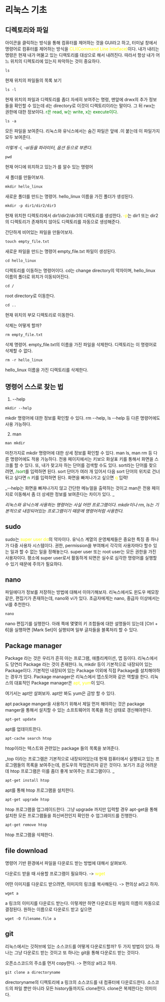 # 리눅스 기초

## 디렉토리와 파일

아이콘을 클릭하는 방식을 통해 컴퓨터를 제어하는 것을 GUI라고 하고, 터미널 창에서 명령어로 컴퓨터를 제어하는 방식을 <span style="color: yellow">CLI(Command Line Inteface)</span>이다. 내가 내리는 명령은 현재 내가 머물고 있는 디렉토리를 대상으로 해서 내려진다. 따라서 항상 내가 어느 위치의 디렉토리에 있는지 파악하는 것이 중요하다.

```
ls
```

현재 위치의 파일들의 목록 보기

```
ls -l
```

현재 위치의 파일과 디렉토리를 좀더 자세히 보여주는 명령, 맨앞에 drwx의 추가 정보들을 확인할 수 있는데 d는 directory로 이것이 디렉토리이라는 말이다. 그 뒤 rwx는 권한에 대한 정보이다. <span style="color:green">r은 read, w는 write, x는 execute이다.</span>

```
ls -a
```

모든 파일을 보여준다. 리눅스와 유닉스에서는 숨긴 파일은 앞에 .이 붙는데 이 파일가지 모두 보여준다.

_이렇게 -l, -al등을 파라미터, 옵션 등으로 부른다._

```
pwd
```

현재 어디에 위치하고 있는가 를 알수 있는 명령어

새 폴더를 만들어보자.

```
mkdir hello_linux
```

새로운 폴더를 만드는 명령어. hello_linux 이름을 가진 폴더가 생성된다.

```
mkdir -p dir1/dir2/dir3
```

현재 위치한 디렉토리에서 dir1/dir2/dir3의 디렉토리를 생성한다. <span style="color:yellow">-p</span>는 dir1 또는 dir2의 디렉토리가 존재하지 않아도 디렉토리를 자동으로 생성해준다.

간단하게 비어있는 파일을 만들어보자.

```
touch empty_file.txt
```

새로운 파일을 만드는 명령어 empty_file.txt 파일이 생성된다.

```
cd hello_linux
```

디렉토리를 이동하는 명령어이다. cd는 change directory의 약자이며, hello_linux 이름의 폴더로 위치가 이동되어진다.

```
cd /
```

root directory로 이동한다.

```
cd ..
```

현재 위치의 부모 디렉토리로 이동한다.

삭제는 어떻게 할까?

```
rm empty_file.txt
```

삭제 명령어. empty_file.txt의 이름을 가진 파일을 삭제한다. 디렉토리는 이 명령어로 삭제할 수 없다.

```
rm -r hello_linux
```

hello_linux 이름을 가진 디렉토리를 삭제한다.

## 명령어 스스로 찾는 법

1. --help

```
mkdir --help
```

mkdir 명령어에 대한 정보를 확인할 수 있다. rm --help, ls --help 등 다른 명령어에도 사용 가능하다.

2. man

```
man mkdir
```

마찬가지로 mkdir 명령어에 대한 상세 정보를 확인할 수 있다. man ls, man rm 등 다른 명령어에도 적용 가능하다. 전용 페이지에서는 키보으 화살표 키를 통해서 화면을 스크롤 할 수 있다. 또, 내가 찾고자 하는 단어를 검색할 수도 있다. sort라는 단어를 찾으려면, <span style="color:green">/sort</span>를 입력하면 된다. sort 단어가 여러 개 있어서 다음 sort 단어의 위치로 건너뒤고 싶다면 <span style="color:green">n</span> 키를 입력하면 된다. 화면을 빠져나가고 싶으면 <span style="color:yellow">q</span> 입력!

_--help는 화면을 빠져나가지 않고 간단한 메뉴얼을 출력하는 것이고 man은 전용 페이지로 이동해서 좀 더 상세한 정보를 보여준다는 차이가 있다. _

_리눅스와 유닉스에 사용하는 명령어는 사실 어떤 프로그램이다. mkdir이나 rm, ls는 기본적으로 내장되어있는 프로그램이기 때문에 명령어처럼 사용한다._

## sudo

sudo는 <span style="color:yellow">super user do</span>의 약자이다. 유닉스 계열의 운영체제들은 중요한 특징 중 하나가 다중 사용자 시스템이다. 권한, permission을 부여해서 각각의 사용자마다 할수 있는 일과 할 수 없는 일을 정해놓는다. super user 또는 root user는 모든 권한을 가진 사용자이다. 평소에 super user로서 활동하게 되면은 실수로 심각한 명령어를 실행할 수 있기 때문에 주의가 필요하다.

## nano

파일에다가 정보를 저장하는 방법에 대해서 이야기해보자. 리눅스에서도 윈도우 메모장같은, 편집기가 존재하는데, nano와 vi가 있다. 초급자에게는 nano, 중급자 이상에서는 vi를 추천한다.

```
nano
```

nano 편집기를 실행한다. 아래 쪽에 몇몇의 키 조합들에 대한 설명들이 있는데 [Ctrl + 6]을 실행하면 [Mark Set]이 실행되며 일부 글자들을 블록처리 할 수 있다.

## Package manager

Package 라는 것은 우리가 흔히 아는 프로그램, 애플리케이션, 앱 등이다. 리눅스에서도 당연리 Package 라는 것이 존재한다. ls, mkdir 등이 기본적으로 내장되어 있는 Package이다. 기본적인 내장되어 있는 Package 이외에 직접 Package를 설치해야하는 경우가 있다. Package manager은 리눅스에서 앱스토어와 같은 역할을 한다. 리눅스의 대표적인 Package manager은 <span style="color:yellow">apt, yum</span>이 있다.

여기서는 apt만 살펴보자. apt만 봐도 yum은 금방 할 수 있다.

apt package manger을 사용하기 위해서 제일 먼저 해야하는 것은 package manger을 통해서 설치할 수 있는 소프트웨어의 목록을 최신 상태로 갱신해야한다.

```
apt-get update
```

apt를 업데이트한다.

```
apt-cache search htop
```

htop이라는 텍스트와 관련있는 package 들의 목록을 보여준다.

_top 이라는 프로그램은 기본적으로 내장되어있는데 현재 컴퓨터에서 실행되고 있는 프로그램들의 목록을 보여주는데, 윈도우의 작업관리자 같은 것이다. 보기가 조금 어려운데 htop 프로그램은 이를 좀더 좋게 보여주는 프로그램이다. _

```
apt-get install htop
```

apt를 통해 htop 프로그램을 설치한다.

```
apt-get upgrade htop
```

htop 프로그램을 업그레이드한다. 그냥 upgrade 까지만 입력할 경우 apt-get을 통해 설치한 모든 프로그램들을 최신버전인지 확인한 수 업그레이드를 진행한다.

```
apt-get remove htop
```

htop 프로그램을 삭제한다.

## file download

명령어 기반 환경에서 파일을 다운로드 받는 방법에 대해서 살펴보자.

다운로드 받을 때 사용할 프로그램이 필요하다. -> <span style="color:yellow">wget</span>

어떤 이미지를 다운로드 받으려면, 이미지의 링크를 복사해둔다. -> 편의상 a라고 하자.

```
wget a
```

a 링크의 이미지를 다운로드 받는다. 이렇게만 하면 다운로드된 파일의 이름이 자동으로 결정된다. 원하는 이름으로 다운로드 받고 싶으면

```
wget -O filename.file a
```

## git

리눅스에서는 깃허브에 있는 소스코드를 어떻게 다운로드할까? 두 가지 방법이 있다. 하나는 그냥 다운로드 받는 것이고 또 하나는 git을 통해 다운로드 받는 것이다.

오픈소스코드의 주소를 먼저 copy한다. -> 편의상 a라고 하자.

```
git clone a directoryname
```

directoryname의 디렉토리에 a 링크의 소스코드를 내 컴퓨터에 다운로드한다. 소스코드의 파일 뿐만 아니라 모든 history들까지도 clone한다. clone은 복제한다는 의미이다.
